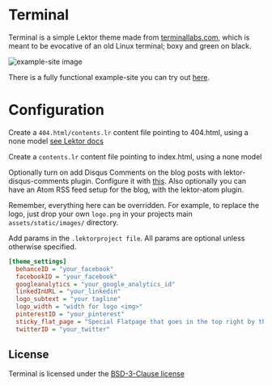 # Terminal

Terminal is a simple Lektor theme made from [terminallabs.com](https://terminallabs.com), which is meant to be evocative of an old Linux terminal; boxy and green on black.

![example-site image](https://github.com/terminal-labs/lektor-theme-terminal/blob/master/images/page_with_subnav.png)

There is a fully functional example-site you can try out [here](https://github.com/terminal-labs/lektor-theme-terminal/tree/master/example-site).

# Configuration

Create a `404.html/contents.lr` content file pointing to 404.html, using a none model [see Lektor docs](https://www.getlektor.com/docs/guides/error-pages)

Create a `contents.lr` content file pointing to index.html, using a none model

Optionally turn on add Disqus Comments on the blog posts with lektor-disqus-comments plugin. Configure it with [this](https://github.com/lektor/lektor-disqus-comments#lektor-disqus-comments). Also optionally you can have an Atom RSS feed setup for the blog, with the lektor-atom plugin.

Remember, everything here can be overridden. For example, to replace the logo, just drop your own `logo.png` in your projects main `assets/static/images/` directory.

Add params in the `.lektorproject file`. All params are optional unless otherwise specified.

```ini
[theme_settings]
  behanceID = "your_facebook"
  facebookID = "your_facebook"
  googleanalytics = "your_google_analytics_id"
  linkedInURL = "your_linkedin"
  logo_subtext = "your tagline"
  logo_width = "width for logo <img>"
  pinterestID = "your_pinterest"
  sticky_flat_page = "Special Flatpage that goes in the top right by the Social Buttons!"
  twitterID = "your_twitter"
```


## License

Terminal is licensed under the [BSD-3-Clause license](LICENSE.md)

